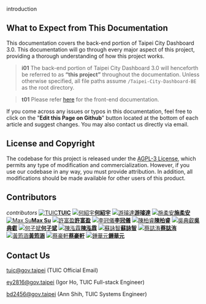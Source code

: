 <tpl>introduction</tpl>

## What to Expect from This Documentation

This documentation covers the back-end portion of Taipei City Dashboard 3.0. This documentation will go through every major aspect of this project, providing a thorough understanding of how this project works.

> **i01**
> The back-end portion of Taipei City Dashboard 3.0 will henceforth be referred to as **“this project”** throughout the documentation. Unless otherwise specified, all file paths assume `/Taipei-City-Dashboard-BE` as the root directory.

> **t01**
> Please refer [here](/front-end) for the front-end documentation.

If you come across any issues or typos in this documentation, feel free to click on the "**Edit this Page on Github**" button located at the bottom of each article and suggest changes. You may also contact us directly via email.

## License and Copyright

The codebase for this project is released under the [AGPL-3 License](https://github.com/tpe-doit/Taipei-City-Dashboard/blob/main/LICENSE), which permits any type of modification and commercialization. However, if you use our codebase in any way, you must provide attribution. In addition, all modifications should be made available for other users of this product.

## Contributors

_contributors_
[![TUIC](/images/contributors/tuic.png)**TUIC**](https://tuic.gov.taipei)
[![何紹宇](https://avatars.githubusercontent.com/u/105908220?v=4)**何紹宇**](https://github.com/igorho2000)
[![游璿達](https://avatars.githubusercontent.com/u/28524902?v=4)**游璿達**](https://github.com/iimahao)
[![施柔安](https://avatars.githubusercontent.com/u/38744279?v=4)**施柔安**](https://github.com/ann125697)
[![Max Su](https://avatars.githubusercontent.com/u/24913710?v=4)**Max Su**](https://github.com/hsuanchi)
[![許富盈](https://avatars.githubusercontent.com/u/95673941?v=4)**許富盈**](https://github.com/fuyingxx0)
[![李冠儀](https://avatars.githubusercontent.com/u/58414317?v=4)**李冠儀**](https://github.com/gary920209)
[![陳柏睿](https://avatars.githubusercontent.com/u/90591931?v=4)**陳柏睿**](https://github.com/rakechen-0307)
[![吳典叡](https://avatars.githubusercontent.com/u/92157987?v=4)**吳典叡**](https://github.com/dienruei123)
[![何子斌](https://avatars.githubusercontent.com/u/43328591?v=4)**何子斌**](https://github.com/ntubrian)
[![陳泓霖](https://avatars.githubusercontent.com/u/96641400?v=4)**陳泓霖**](https://github.com/Holin5566)
[![蘇詠智](https://avatars.githubusercontent.com/u/43024271?v=4)**蘇詠智**](https://github.com/scott9909041)
[![蔡誌洧](https://avatars.githubusercontent.com/u/103926221?v=4)**蔡誌洧**](https://github.com/robin502071)
[![黃筠涵](https://avatars.githubusercontent.com/u/104147108?v=4)**黃筠涵**](https://github.com/yhanh)
[![蔡豪軒](https://avatars.githubusercontent.com/u/42313425?v=4)**蔡豪軒**](https://github.com/ttom525tw)
[![鍾華元](https://avatars.githubusercontent.com/u/12794672?v=4)**鍾華元**](https://github.com/Howard-Chung)

## Contact Us

tuic@gov.taipei (TUIC Official Email)

ey2816@gov.taipei (Igor Ho, TUIC Full-stack Engineer)

bd2456@gov.taipei (Ann Shih, TUIC Systems Engineer)
